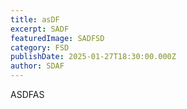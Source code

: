 ```yaml
---
title: asDF
excerpt: SADF
featuredImage: SADFSD
category: FSD
publishDate: 2025-01-27T18:30:00.000Z
author: SDAF
---
```


ASDFAS
